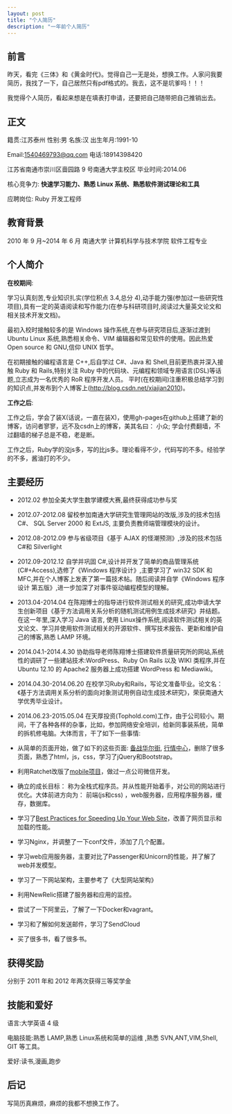 ```yaml
---
layout: post
title: "个人简历"
description: "一年前个人简历"
---
```


## 前言

昨天，看完《三体》和《黄金时代》。觉得自己一无是处，想换工作。人家问我要简历，我找了一下，自己居然只有pdf格式的。我去，这不是坑爹吗！！！

我觉得个人简历，看起来想是在填表打申请，还要把自己随带把自己推销出去。

## 正文

籍贯:江苏泰州 性别:男 名族:汉 出生年月:1991-10

Email:1540469793@qq.com         电话:18914398420

江苏省南通市崇川区啬园路 9 号南通大学主校区  毕业时间:2014.06

核心竞争力: **快速学习能力、熟悉 Linux 系统、熟悉软件测试理论和工具**

应聘岗位: Ruby 开发工程师

## 教育背景

2010 年 9 月~2014 年 6 月 南通大学 计算机科学与技术学院 软件工程专业

## 个人简介

**在校期间**:

  学习认真刻苦,专业知识扎实(学位积点 3.4,总分 4),动手能力强(参加过一些研究性项目),具有一定的英语阅读和写作能力(在参与科研项目时,阅读过大量英文论文和相关技术开发文档)。

  最初入校时接触较多的是 Windows 操作系统,在参与研究项目后,逐渐过渡到 Ubuntu Linux 系统,熟悉相关命令、VIM 编辑器和常见软件的使用。因此热爱 Open source 和 GNU,信仰 UNIX 哲学。

  在初期接触的编程语言是 C++,后自学过 C#、Java 和 Shell,目前更热衷并深入接触 Ruby 和 Rails,特别关注 Ruby 中的代码块、元编程和领域专用语言(DSL)等话题,立志成为一名优秀的 RoR 程序开发人员。
平时(在校期间)注重积极总结学习到的知识点,并发布到个人博客上(http://blog.csdn.net/xiajian2010)。

**工作之后**:

  工作之后，学会了装X(话说，一直在装X)，使用gh-pages在github上搭建了新的博客，访问者寥寥，远不及csdn上的博客，美其名曰： 小众; 学会付费翻墙，不过翻墙的梯子总是不稳，老是断。

  工作之后，Ruby学的没js多，写的比js多。理论看得不少，代码写的不多。经验学的不多，酱油打的不少。

## 主要经历

* 2012.02 参加全美大学生数学建模大赛,最终获得成功参与奖

* 2012.07-2012.08 留校参加南通大学研究生管理网站的改版,涉及的技术包括 C#、 SQL Server 2000 和 ExtJS, 主要负责教师端管理模块的设计。

* 2012.08-2012.09 参与省级项目《基于 AJAX 的怪潮预测》,涉及的技术包括 C#和 Silverlight

* 2012.09-2012.12 自学并巩固 C#,设计并开发了简单的商品管理系统(C#+Access),选修了《Windows 程序设计》,主要学习了 win32 SDK 和 MFC,并在个人博客上发表了第一篇技术帖。随后阅读并自学《Windows
程序设计 第五版》,进一步加深了对事件驱动编程模型的理解。

* 2013.04-2014.04 在陈翔博士的指导进行软件测试相关的研究,成功申请大学生创新项目《基于方法调用关系分析的随机测试用例生成技术研究》并结题。在这一年里,深入学习 Java 语言, 使用 Linux操作系统,阅读软件测试相关的英文论文、学习并使用软件测试相关的开源软件、撰写技术报告、更新和维护自己的博客,熟悉 LAMP 环境。

* 2014.04.1-2014.4.30 协助指导老师陈翔博士搭建软件质量研究所的网站,系统性的调研了一些建站技术:WordPress、Ruby On Rails 以及 WIKI 类程序,并在 Ubuntu 12.10 的 Apache2 服务器上成功搭建 WordPress
和 Mediawiki。

* 2014.04.30-2014.06.20 在校学习Ruby和Rails，写论文准备毕业。论文名：《基于方法调用关系分析的面向对象测试用例自动生成技术研究》，荣获南通大学优秀毕业设计。

* 2014.06.23-2015.05.04 在天厚投资(Tophold.com)工作，由于公司较小。期间，干了各种各样的杂事，比如，参加网络安全培训，给新同事装系统，简单的拆机修电脑。大体而言，干了如下一些事情: 
 
 * 从简单的页面开始，做了如下的这些页面: [备战华尔街](http://www.tophold.com/towallstreet), [行情中心](http://www.tophold.com/asset_class/stocks)，删除了很多页面，熟悉了html，js，css，学习了jQuery和Bootstrap。
 * 利用Ratchet改版了[mobile项目](http://m.tophold.com/)，做过一点公司微信开发。
 * 确立的成长目标： 称为全栈式程序员。并从性能开始着手，对公司的网站进行优化。大体前进方向为： 前端(js和css) ，web服务器，应用程序服务器，缓存，数据库。
 * 学习了[Best Practices for Speeding Up Your Web Site](http://xiajian.github.io/web/2014/11/16/%E7%BD%91%E7%AB%99%E5%8A%A0%E9%80%9F%E5%AE%9E%E8%B7%B5/)，改善了网页显示和加载的性能。
 * 学习Nginx，并调整了一下conf文件，添加了几个配置。
 * 学习web应用服务器，主要对比了Passenger和Unicorn的性能，并了解了web并发模型。
 * 学习了一下网站架构，主要参考了《大型网站架构》
 * 利用NewRelic搭建了服务器和应用的监控。
 * 尝试了一下阿里云，了解了一下Docker和vagrant。
 * 学习和了解如何发送邮件，学习了SendCloud
 * 买了很多书，看了很多书。

## 获得奖励

  分别于 2011 年和 2012 年两次获得三等奖学金

## 技能和爱好

语言:大学英语 4 级

电脑技能:熟悉 LAMP,熟悉 Linux系统和简单的运维 ,熟悉 SVN,ANT,VIM,Shell, GIT 等工具。

爱好:读书,漫画,跑步

## 后记

写简历真麻烦，麻烦的我都不想换工作了。
